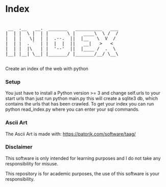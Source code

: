 # Index

<pre>

 __  .__   __.  _______   __________   ___ 
|  | |  \ |  | |       \ |   ____\  \ /  / 
|  | |   \|  | |  .--.  ||  |__   \  V  /  
|  | |  . `  | |  |  |  ||   __|   >   <   
|  | |  |\   | |  '--'  ||  |____ /  .  \  
|__| |__| \__| |_______/ |_______/__/ \__\ 
                                                                                                                                                     
</pre>
Create an index of the web with python

### Setup
You just have to install a Python version >= 3 and change self.urls to your start urls than just run python main.py this will create a sqlite3 db, which contains the urls that has been crawled. To get your index you can run python read_index.py where you can enter your sql commands.

### Ascii Art  
The Ascii Art is made with: https://patorjk.com/software/taag/

### Disclaimer
This software is only intended for learning purposes and I do not take any responsibility for misuse. 

This repository is for academic purposes, the use of this software is your responsibility.

